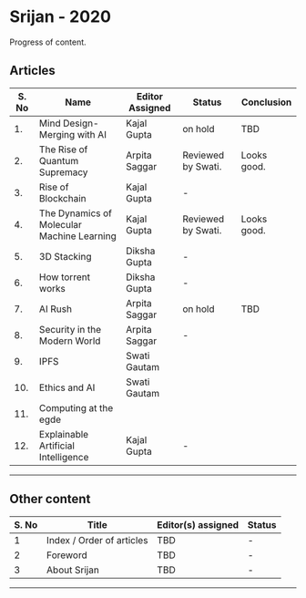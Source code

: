 # Srijan - 2020

Progress of content.

## Articles


| S. No | Name                                      | Editor Assigned |  Status | Conclusion|
|------ |-------------------------------------------|---------------- |---------|-----------|
|1.     |Mind Design-Merging with AI                | Kajal Gupta     | on hold |  TBD |
|2.     |The Rise of Quantum Supremacy              | Arpita Saggar   |Reviewed by Swati.|  Looks good.|
|3.     |Rise of Blockchain                         | Kajal Gupta     |    -    ||
|4.     |The Dynamics of Molecular Machine Learning | Kajal Gupta     |Reviewed by Swati.|  Looks good.|
|5.     |3D Stacking                                | Diksha Gupta    |    -    ||
|6.     |How torrent works                          | Diksha Gupta    |    -    ||
|7.     |AI Rush                                    | Arpita Saggar   | on hold | TBD|
|8.     |Security in the Modern World               | Arpita Saggar   |    -    ||
|9.     | IPFS                                      | Swati Gautam    |         ||
|10.    |Ethics and AI                              | Swati Gautam    |         ||
|11.    |Computing at the egde                      |                 |         ||
|12.    |Explainable Artificial Intelligence        | Kajal Gupta     |   -     || 

---

## Other content

| S. No | Title                     | Editor(s) assigned | Status |
| ----  | ------------------------- | ------------------ | ------ |
| 1     | Index / Order of articles | TBD                | -      |
| 2     | Foreword                  | TBD                | -      |
| 3     | About Srijan              | TBD                | -      |

---


